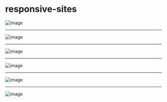 # responsive-sites
![image](https://user-images.githubusercontent.com/66878884/173366659-d51d7b1c-05d3-4983-85d7-4a5af00dca6c.png)

<hr>

![image](https://user-images.githubusercontent.com/66878884/173366718-4623858a-7d04-4f08-8e5a-7341a406160d.png)

<hr>

![image](https://user-images.githubusercontent.com/66878884/173366745-27dea748-22a1-4ee0-a3ff-3e7593dc0132.png)

<hr>

![image](https://user-images.githubusercontent.com/66878884/173366765-53614ddb-6720-4e8f-8d90-32cc45f76156.png)

<hr>

![image](https://user-images.githubusercontent.com/66878884/173366776-ae044965-2492-4d9e-8fd5-fe862382437b.png)

<hr>

![image](https://user-images.githubusercontent.com/66878884/173366825-22c41d1e-ef2d-4c52-91de-f45c036de8e7.png)
